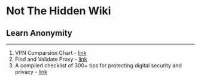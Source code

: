 # Not The Hidden Wiki

## Learn Anonymity
-----

1. VPN Comparsion Chart - [link](https://docs.google.com/spreadsheets/d/1L72gHJ5bTq0Djljz0P-NCAaURrXwsR1MsLpVmAt3bwg/edit#gid=0)
2. Find and Validate Proxy - [link](https://lb.sb/threads/simple-python-script-find-and-validate-proxy.3257/)
3. A compiled checklist of 300+ tips for protecting digital security and privacy - [link](https://github.com/Lissy93/personal-security-checklist)
